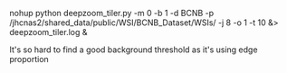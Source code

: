 nohup python deepzoom_tiler.py -m 0 -b 1 -d BCNB -p /jhcnas2/shared_data/public/WSI/BCNB_Dataset/WSIs/ -j 8 -o 1 -t 10 &> deepzoom_tiler.log &

It's so hard to find a good background threshold as it's using edge proportion
